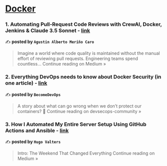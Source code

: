 
<h1><a href=https://medium.com/tag/docker/recommended target="_blank" rel="noopener noreferrer">Docker</a></h1>
<h3>1. Automating Pull‑Request Code Reviews with CrewAI, Docker, Jenkins & Claude 3.5 Sonnet - <a href="https://medium.com/@ingeniero.agustin/automating-pull-request-code-reviews-with-crewai-docker-jenkins-claude-3-5-sonnet-35a9ace52ce1?source=rss------docker-5" target="_blank" rel="noopener noreferrer">link</a></h3>

✍️ **posted by `Agustin Alberto Meriño Caro`**

<blockquote>Imagine a world where code quality is maintained without the manual effort of reviewing pull requests. Engineering teams spend countless…
Continue reading on Medium »</blockquote>

<h3>2. Everything DevOps needs to know about Docker Security (in one article) - <a href="https://medium.com/devsecops-community/everything-devops-needs-to-know-about-docker-security-in-one-article-52bf14a68ff9?source=rss------docker-5" target="_blank" rel="noopener noreferrer">link</a></h3>

✍️ **posted by `BecomeDevOps`**

<blockquote>A story about what can go wrong when we don’t protect our containers? 🐋
Continue reading on devsecops-community »</blockquote>

<h3>3. How I Automated My Entire Server Setup Using GitHub Actions and Ansible - <a href="https://medium.com/@hugovalters/how-i-automated-my-entire-server-setup-using-github-actions-and-ansible-f0d77ade34a8?source=rss------docker-5" target="_blank" rel="noopener noreferrer">link</a></h3>

✍️ **posted by `Hugo Valters`**

<blockquote>Intro: The Weekend That Changed Everything
Continue reading on Medium »</blockquote>

